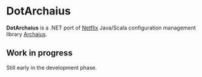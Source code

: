 # DotArchaius

**DotArchaius** is a .NET port of [Netflix](https://github.com/Netflix) Java/Scala configuration management library [Archaius](https://github.com/Netflix/archaius).

## Work in progress

Still early in the development phase.
